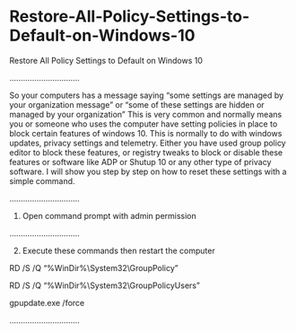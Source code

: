 # Restore-All-Policy-Settings-to-Default-on-Windows-10
Restore All Policy Settings to Default on Windows 10 

...............................

So your computers has a message saying “some settings are managed by your organization message” or “some of these settings are hidden or managed by your organization” This is very common and normally means you or someone who uses the computer have setting policies in place to block certain features of windows 10. This is normally to do with windows updates, privacy settings and telemetry. Either you have used group policy editor to block these features, or registry tweaks to block or disable these features or software like ADP or Shutup 10 or any other type of privacy software. I will show you step by step on how to reset these settings with a simple command.

...............................

1. Open command prompt with admin permission


...............................

2. Execute these commands then restart the computer

RD /S /Q “%WinDir%\System32\GroupPolicy”


RD /S /Q “%WinDir%\System32\GroupPolicyUsers”

gpupdate.exe /force


...............................
